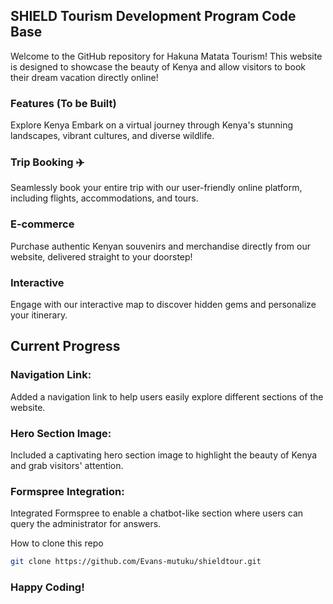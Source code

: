 ## SHIELD Tourism Development Program Code Base 
Welcome to the GitHub repository for Hakuna Matata Tourism! This website is designed to showcase the beauty of Kenya and allow visitors to book their dream vacation directly online!

### Features (To be Built)
Explore Kenya
Embark on a virtual journey through Kenya's stunning landscapes, vibrant cultures, and diverse wildlife.

### Trip Booking ✈️
Seamlessly book your entire trip with our user-friendly online platform, including flights, accommodations, and tours.

### E-commerce ️
Purchase authentic Kenyan souvenirs and merchandise directly from our website, delivered straight to your doorstep!

### Interactive ️
Engage with our interactive map to discover hidden gems and personalize your itinerary.

## Current Progress
### Navigation Link: 
Added a navigation link to help users easily explore different sections of the website.
### Hero Section Image: 
Included a captivating hero section image to highlight the beauty of Kenya and grab visitors' attention.
### Formspree Integration: 
Integrated Formspree to enable a chatbot-like section where users can query the administrator for answers.

How to clone this repo

```bash
git clone https://github.com/Evans-mutuku/shieldtour.git
```

### Happy Coding!
